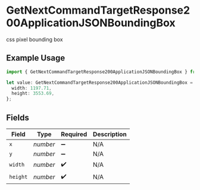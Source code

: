 # GetNextCommandTargetResponse200ApplicationJSONBoundingBox

css pixel bounding box

## Example Usage

```typescript
import { GetNextCommandTargetResponse200ApplicationJSONBoundingBox } from "momentic/models/operations";

let value: GetNextCommandTargetResponse200ApplicationJSONBoundingBox = {
  width: 1197.71,
  height: 3553.69,
};
```

## Fields

| Field              | Type               | Required           | Description        |
| ------------------ | ------------------ | ------------------ | ------------------ |
| `x`                | *number*           | :heavy_minus_sign: | N/A                |
| `y`                | *number*           | :heavy_minus_sign: | N/A                |
| `width`            | *number*           | :heavy_check_mark: | N/A                |
| `height`           | *number*           | :heavy_check_mark: | N/A                |